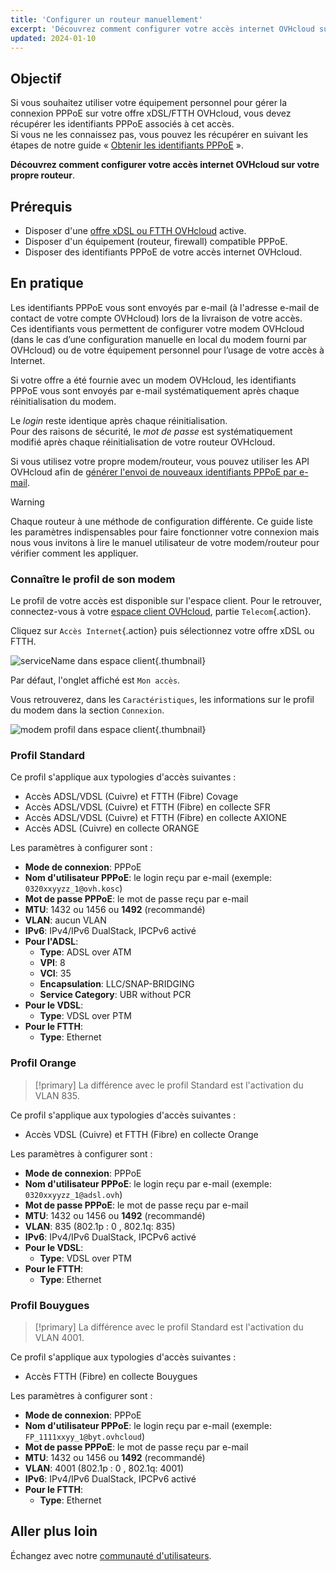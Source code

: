 ```yaml
---
title: 'Configurer un routeur manuellement'
excerpt: 'Découvrez comment configurer votre accès internet OVHcloud sur votre propre routeur'
updated: 2024-01-10
---
```


## Objectif

Si vous souhaitez utiliser votre équipement personnel pour gérer la connexion PPPoE sur votre offre xDSL/FTTH OVHcloud, vous devez récupérer les identifiants PPPoE associés à cet accès.<br>
Si vous ne les connaissez pas, vous pouvez les récupérer en suivant les étapes de notre guide « [Obtenir les identifiants PPPoE](/pages/web_cloud/internet/internet_access/obtenir_id_ppp) ».

**Découvrez comment configurer votre accès internet OVHcloud sur votre propre routeur**.

## Prérequis

- Disposer d'une [offre xDSL ou FTTH OVHcloud](https://www.ovhtelecom.fr/offre-internet/) active.
- Disposer d'un équipement (routeur, firewall) compatible PPPoE.
- Disposer des identifiants PPPoE de votre accès internet OVHcloud.

## En pratique

Les identifiants PPPoE vous sont envoyés par e-mail (à l'adresse e-mail de contact de votre compte OVHcloud) lors de la livraison de votre accès.<br>
Ces identifiants vous permettent de configurer votre modem OVHcloud (dans le cas d’une configuration manuelle en local du modem fourni par OVHcloud) ou de votre équipement personnel pour l’usage de votre accès à Internet.

Si votre offre a été fournie avec un modem OVHcloud, les identifiants PPPoE vous sont envoyés par e-mail systématiquement après chaque réinitialisation du modem.

Le *login* reste identique après chaque réinitialisation.<br>
Pour des raisons de sécurité, le *mot de passe* est systématiquement modifié après chaque réinitialisation de votre routeur OVHcloud.

Si vous utilisez votre propre modem/routeur, vous pouvez utiliser les API OVHcloud afin de [générer l'envoi de nouveaux identifiants PPPoE par e-mail](/pages/web_cloud/internet/internet_access/obtenir_id_ppp).

> [!warning]
>
> Chaque routeur à une méthode de configuration différente.
> Ce guide liste les paramètres indispensables pour faire fonctionner votre connexion mais nous vous invitons à lire le manuel utilisateur de votre modem/routeur pour vérifier comment les appliquer.
>

### Connaître le profil de son modem

Le profil de votre accès est disponible sur l'espace client. Pour le retrouver, connectez-vous à votre [espace client OVHcloud](https://www.ovh.com/auth?onsuccess=https%3A%2F%2Fwww.ovhtelecom.fr%2Fmanager&ovhSubsidiary=fr), partie `Telecom`{.action}.

Cliquez sur `Accès Internet`{.action} puis sélectionnez votre offre xDSL ou FTTH.

![serviceName dans espace client](images/servicename-2022.png){.thumbnail}

Par défaut, l'onglet affiché est `Mon accès`.

Vous retrouverez, dans les `Caractéristiques`, les informations sur le profil du modem dans la section `Connexion`.

![modem profil dans espace client](images/profil-2023.png){.thumbnail}

### Profil Standard

Ce profil s'applique aux typologies d'accès suivantes :

- Accès ADSL/VDSL (Cuivre) et FTTH (Fibre) Covage
- Accès ADSL/VDSL (Cuivre) et FTTH (Fibre) en collecte SFR
- Accès ADSL/VDSL (Cuivre) et FTTH (Fibre) en collecte AXIONE
- Accès ADSL (Cuivre) en collecte ORANGE

Les paramètres à configurer sont :

- **Mode de connexion**: PPPoE
- **Nom d'utilisateur PPPoE**: le login reçu par e-mail (exemple: `0320xxyyzz_1@ovh.kosc`)
- **Mot de passe PPPoE**: le mot de passe reçu par e-mail
- **MTU**: 1432 ou 1456 ou **1492** (recommandé)
- **VLAN**: aucun VLAN
- **IPv6**: IPv4/IPv6 DualStack, IPCPv6 activé
- **Pour l'ADSL**:
    - **Type**: ADSL over ATM
    - **VPI**: 8
    - **VCI**: 35
    - **Encapsulation**: LLC/SNAP-BRIDGING
    - **Service Category**: UBR without PCR
- **Pour le VDSL**:
    - **Type**: VDSL over PTM
- **Pour le FTTH**:
    - **Type**: Ethernet

### Profil Orange

> [!primary]
> La différence avec le profil Standard est l'activation du VLAN 835.
>

Ce profil s'applique aux typologies d'accès suivantes :

- Accès VDSL (Cuivre) et FTTH (Fibre) en collecte Orange

Les paramètres à configurer sont :

- **Mode de connexion**: PPPoE
- **Nom d'utilisateur PPPoE**: le login reçu par e-mail (exemple: `0320xxyyzz_1@adsl.ovh`)
- **Mot de passe PPPoE**: le mot de passe reçu par e-mail
- **MTU**: 1432 ou 1456 ou **1492** (recommandé)
- **VLAN**: 835 (802.1p : 0 , 802.1q: 835)
- **IPv6**: IPv4/IPv6 DualStack, IPCPv6 activé
- **Pour le VDSL**:
    - **Type**: VDSL over PTM
- **Pour le FTTH**:
    - **Type**: Ethernet

### Profil Bouygues

> [!primary]
> La différence avec le profil Standard est l'activation du VLAN 4001.
>

Ce profil s'applique aux typologies d'accès suivantes :

- Accès FTTH (Fibre) en collecte Bouygues

Les paramètres à configurer sont :

- **Mode de connexion**: PPPoE
- **Nom d'utilisateur PPPoE**: le login reçu par e-mail (exemple: `FP_1111xxyy_1@byt.ovhcloud`)
- **Mot de passe PPPoE**: le mot de passe reçu par e-mail
- **MTU**: 1432 ou 1456 ou **1492** (recommandé)
- **VLAN**: 4001 (802.1p : 0 , 802.1q: 4001)
- **IPv6**: IPv4/IPv6 DualStack, IPCPv6 activé
- **Pour le FTTH**:
    - **Type**: Ethernet

## Aller plus loin

Échangez avec notre [communauté d'utilisateurs](/links/community).
